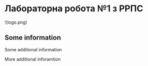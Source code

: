 # Лабораторна робота №1 з РРПС
!(logo.png)
## Some information
Some additional information

More additional inforamtion
